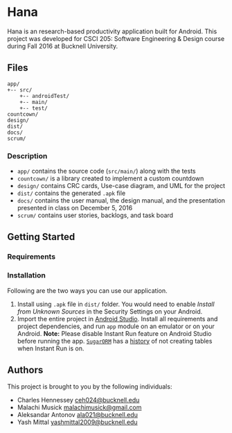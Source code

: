 # Hana

Hana is an research-based productivity application built for Android. This project was developed for CSCI 205: Software Engineering & Design course during Fall 2016 at Bucknell University.

## Files

```
app/
+-- src/
    +-- androidTest/
    +-- main/
    +-- test/
countcown/
design/
dist/
docs/
scrum/
```

### Description

* `app/` contains the source code (`src/main/`) along with the tests
* `countcown/` is a library created to implement a custom countdown
* `design/` contains CRC cards, Use-case diagram, and UML for the project
* `dist/` contains the generated `.apk` file
* `docs/` contains the user manual, the design manual, and the presentation presented in class on December 5, 2016
* `scrum/` contains user stories, backlogs, and task board

## Getting Started

### Requirements



### Installation

Following are the two ways you can use our application.
1. Install using `.apk` file in `dist/` folder. You would need to enable _Install from Unknown Sources_ in the Security Settings on your Android.
2. Import the entire project in [Android Studio](https://developer.android.com/studio/index.html). Install all requirements and project dependencies, and run `app` module on an emulator or on your Android.
**Note:** Please disable Instant Run feature on Android Studio before running the app. [`SugarORM`](https://github.com/satyan/sugar) has a [history](https://github.com/satyan/sugar/issues/75) of not creating tables when Instant Run is on.

## Authors

This project is brought to you by the following individuals:
* Charles Hennessey <ceh024@bucknell.edu>
* Malachi Musick <malachimusick@gmail.com>
* Aleksandar Antonov <ala021@bucknell.edu>
* Yash Mittal <yashmittal2009@bucknell.edu>